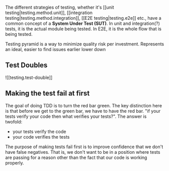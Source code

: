 
The different strategies of testing, whether it's [[unit testing|testing.method.unit]], [[integration testing|testing.method.integration]], [[E2E testing|testing.e2e]] etc., have a common concept of a **System Under Test (SUT)**. In unit and integration(?) tests, it is the actual module being tested. In E2E, it is the whole flow that is being tested.

Testing pyramid is a way to minimize quality risk per investment. Represents an ideal, easier to find issues earlier lower down

## Test Doubles
![[testing.test-double]]

## Making the test fail at first
The goal of doing TDD is to turn the red bar green. The key distinction here is that before we get to the green bar, we have to have the red bar.
"if your tests verify your code then what verifies your tests?". The answer is twofold:
- your tests verify the code
- your code verifies the tests

The purpose of making tests fail first is to improve confidence that we don't have false negatives. That is, we don't want to be in a position where tests are passing for a reason other than the fact that our code is working properly.
